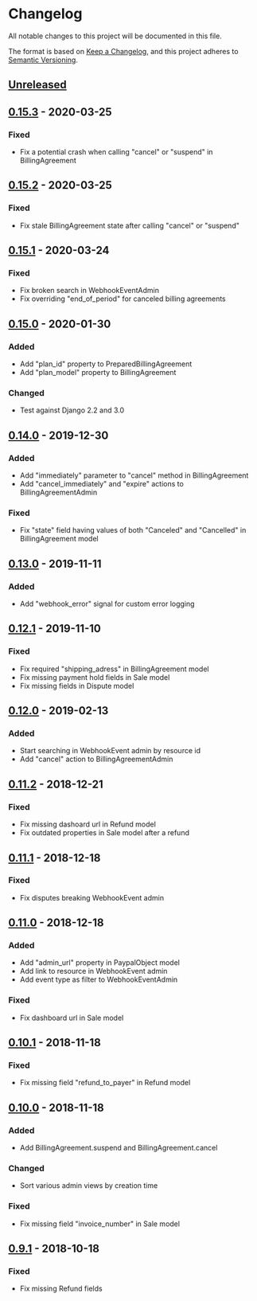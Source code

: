# Changelog
All notable changes to this project will be documented in this file.

The format is based on [Keep a Changelog](https://keepachangelog.com/en/1.0.0/),
and this project adheres to [Semantic Versioning](https://semver.org/spec/v2.0.0.html).

## [Unreleased]

## [0.15.3] - 2020-03-25
### Fixed
- Fix a potential crash when calling "cancel" or "suspend" in BillingAgreement

## [0.15.2] - 2020-03-25
### Fixed
- Fix stale BillingAgreement state after calling "cancel" or "suspend"

## [0.15.1] - 2020-03-24
### Fixed
- Fix broken search in WebhookEventAdmin
- Fix overriding "end_of_period" for canceled billing agreements

## [0.15.0] - 2020-01-30
### Added
- Add "plan_id" property to PreparedBillingAgreement
- Add "plan_model" property to BillingAgreement

### Changed
- Test against Django 2.2 and 3.0

## [0.14.0] - 2019-12-30
### Added
- Add "immediately" parameter to "cancel" method in BillingAgreement
- Add "cancel_immediately" and "expire" actions to BillingAgreementAdmin

### Fixed
- Fix "state" field having values of both "Canceled" and "Cancelled" in BillingAgreement model

## [0.13.0] - 2019-11-11
### Added
- Add "webhook_error" signal for custom error logging

## [0.12.1] - 2019-11-10
### Fixed
- Fix required "shipping_adress" in BillingAgreement model
- Fix missing payment hold fields in Sale model
- Fix missing fields in Dispute model

## [0.12.0] - 2019-02-13
### Added
- Start searching in WebhookEvent admin by resource id
- Add "cancel" action to BillingAgreementAdmin

## [0.11.2] - 2018-12-21
### Fixed
- Fix missing dashoard url in Refund model
- Fix outdated properties in Sale model after a refund

## [0.11.1] - 2018-12-18
### Fixed
- Fix disputes breaking WebhookEvent admin

## [0.11.0] - 2018-12-18
### Added
- Add "admin_url" property in PaypalObject model
- Add link to resource in WebhookEvent admin
- Add event type as filter to WebhookEventAdmin

### Fixed
- Fix dashboard url in Sale model

## [0.10.1] - 2018-11-18
### Fixed
- Fix missing field "refund_to_payer" in Refund model

## [0.10.0] - 2018-11-18
### Added
- Add BillingAgreement.suspend and BillingAgreement.cancel

### Changed
- Sort various admin views by creation time

### Fixed
- Fix missing field "invoice_number" in Sale model

## [0.9.1] - 2018-10-18
### Fixed
- Fix missing Refund fields

[Unreleased]: https://github.com/HearthSim/dj-paypal/compare/0.15.3...HEAD
[0.15.3]: https://github.com/HearthSim/dj-paypal/compare/0.15.2...0.15.3
[0.15.2]: https://github.com/HearthSim/dj-paypal/compare/0.15.1...0.15.2
[0.15.1]: https://github.com/HearthSim/dj-paypal/compare/0.15.0...0.15.1
[0.15.0]: https://github.com/HearthSim/dj-paypal/compare/0.14.0...0.15.0
[0.14.0]: https://github.com/HearthSim/dj-paypal/compare/0.13.0...0.14.0
[0.13.0]: https://github.com/HearthSim/dj-paypal/compare/0.12.1...0.13.0
[0.12.1]: https://github.com/HearthSim/dj-paypal/compare/0.12.0...0.12.1
[0.12.0]: https://github.com/HearthSim/dj-paypal/compare/0.11.2...0.12.0
[0.11.2]: https://github.com/HearthSim/dj-paypal/compare/0.11.1...0.11.2
[0.11.1]: https://github.com/HearthSim/dj-paypal/compare/0.11.0...0.11.1
[0.11.0]: https://github.com/HearthSim/dj-paypal/compare/0.10.1...0.11.0
[0.10.1]: https://github.com/HearthSim/dj-paypal/compare/0.10.0...0.10.1
[0.10.0]: https://github.com/HearthSim/dj-paypal/compare/0.9.1...0.10.0
[0.9.1]: https://github.com/HearthSim/dj-paypal/compare/0.9.0...0.9.1
